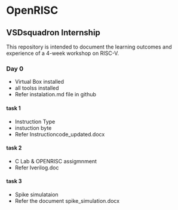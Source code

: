 # OpenRISC
## VSDsquadron Internship

This repository is intended to document the learning outcomes and experience of a 4-week workshop on RISC-V.

### Day 0
- Virtual Box installed
- all toolss installed 
- Refer instalation.md file in github
#### task 1
 - Instruction Type 
 - instuction byte
 - Refer Instructioncode_updated.docx
#### task 2
 - C Lab  & OPENRISC assigmnment
 - Refer Iverilog.doc
#### task 3
-  Spike simulataion
-  Refer the document spike_simulation.docx
   

